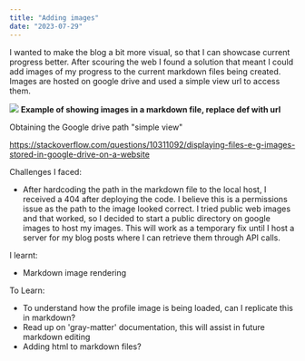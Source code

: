 ```yaml
---
title: "Adding images"
date: "2023-07-29"
---
```


I wanted to make the blog a bit more visual, so that I can showcase current progress better. After scouring the web I found a solution that meant I could add images of my progress to the current markdown files being created. Images are hosted on google drive and used a simple view url to access them.

![][def]
**Example of showing images in a markdown file, replace def with url**

Obtaining the Google drive path "simple view"

https://stackoverflow.com/questions/10311092/displaying-files-e-g-images-stored-in-google-drive-on-a-website

Challenges I faced:

- After hardcoding the path in the markdown file to the local host, I received a 404 after deploying the code. I believe this is a permissions issue as the path to the image looked correct. I tried public web images and that worked, so I decided to start a public directory on google images to host my images. This will work as a temporary fix until I host a server for my blog posts where I can retrieve them through API calls.

I learnt:

- Markdown image rendering

To Learn:

- To understand how the profile image is being loaded, can I replicate this in markdown?
- Read up on 'gray-matter' documentation, this will assist in future markdown editing
- Adding html to markdown files?

[def]: https://drive.google.com/uc?id=1ftXeYLxGi0Yhw9c9UbFbqwGVkkymjwYo
